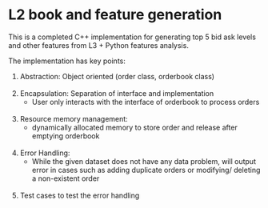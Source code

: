# L2 book and feature generation

This is a completed C++
implementation for generating top 5 bid ask levels and other features from L3 +  Python features analysis.

The implementation has key points:
1. Abstraction: Object oriented (order class, orderbook class)
<br/><br/>
2. Encapsulation: Separation of interface and implementation
    - User only interacts with the interface of orderbook to process orders
<br/><br/>
3. Resource memory management: 
    - dynamically allocated memory to store order and release after emptying orderbook
<br/><br/>
4. Error Handling:
    - While the given dataset does not have any data problem, will output error in cases such as adding duplicate orders or modifying/ deleting a non-existent order
<br/><br/>
5. Test cases to test the error handling

